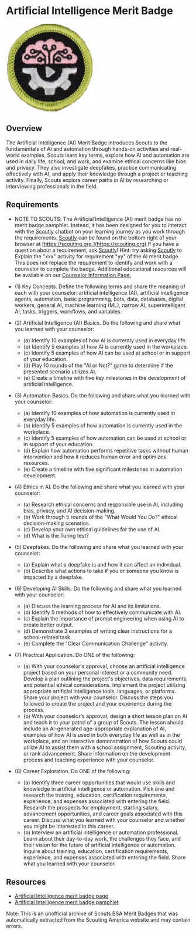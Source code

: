 

# Artificial Intelligence Merit Badge

![Artificial Intelligence Merit Badge](images/artificial-intelligence-merit-badge.jpg)

## Overview



The Artificial Intelligence (AI) Merit Badge introduces Scouts to the fundamentals of AI and automation through hands-on activities and real-world examples. Scouts learn key terms, explore how AI and automation are used in daily life, school, and work, and examine ethical concerns like bias and privacy. They also investigate deepfakes, practice communicating effectively with AI, and apply their knowledge through a project or teaching activity. Finally, Scouts explore career paths in AI by researching or interviewing professionals in the field.

## Requirements

* NOTE TO SCOUTS:  The Artificial Intelligence (AI) merit badge has no merit badge pamphlet. Instead, it has been designed for you to interact with the [Scoutly](https://blog.scoutingmagazine.org/2025/08/21/everything-you-need-to-know-about-scoutly-scouting-americas-new-ai-tool/) chatbot on your learning journey as you work through the requirements.  [Scoutly](https://blog.scoutingmagazine.org/2025/08/21/everything-you-need-to-know-about-scoutly-scouting-americas-new-ai-tool/) can be found on the bottom right of your browser at [https://scouting.org.](https://scouting.org)  If you have a question about a requirement, ask [Scoutly](https://blog.scoutingmagazine.org/2025/08/21/everything-you-need-to-know-about-scoutly-scouting-americas-new-ai-tool/)!  Hint: try asking [Scoutly](https://blog.scoutingmagazine.org/2025/08/21/everything-you-need-to-know-about-scoutly-scouting-americas-new-ai-tool/) to Explain the  "xxx" activity for requirement "yy" of the AI merit badge.  This does not replace the requirement to identify and work with a counselor to complete the badge. Additional educational resources will be available on our [Counselor Information Page.](https://www.scouting.org/skills/merit-badges/counselor-information/)
* (1) Key Concepts.  Define the following terms and share the meaning of each with your counselor: artificial intelligence (AI), artificial intelligence agents, automation, basic programming, bots, data, databases, digital workers, general AI, machine learning (ML), narrow AI, superintelligent AI, tasks, triggers, workflows, and variables.
* (2) Artificial Intelligence (AI) Basics.  Do the following and share what you learned with your counselor:
    * (a) Identify 10 examples of how AI is currently used in everyday life.
    * (b) Identify 5 examples of how AI is currently used in the workplace.
    * (c) Identify 5 examples of how AI can be used at school or in support of your education.
    * (d) Play 10 rounds of the "AI or Not?" game to determine if the presented scenario utilizes AI.
    * (e) Create a timeline with five key milestones in the development of artificial intelligence.


* (3) Automation Basics. Do the following and share what you learned with your counselor:
    * (a) Identify 10 examples of how automation is currently used in everyday life.
    * (b) Identify 5 examples of how automation is currently used in the workplace.
    * (c) Identify 5 examples of how automation can be used at school or in support of your education.
    * (d) Explain how automation performs repetitive tasks without human intervention and how it reduces human error and optimizes resources.
    * (e) Create a timeline with five significant milestones in automation development.


* (4) Ethics in AI.  Do the following and share what you learned with your counselor:
    * (a) Research ethical concerns and responsible use in AI, including bias, privacy, and AI decision-making.
    * (b) Work through 5 rounds of the "What Would You Do?" ethical decision-making scenarios.
    * (c) Develop your own ethical guidelines for the use of AI.
    * (d) What is the Turing test?


* (5) Deepfakes. Do the following and share what you learned with your counselor:
    * (a) Explain what a deepfake is and how it can affect an individual.
    * (b) Describe what actions to take if you or someone you know is impacted by a deepfake.


* (6) Developing AI Skills. Do the following and share what you learned with your counselor:
    * (a) Discuss the learning process for AI and its limitations.
    * (b) Identify 5 methods of how to effectively communicate with AI.
    * (c) Explain the importance of prompt engineering when using AI to create better output.
    * (d) Demonstrate 3 examples of writing clear instructions for a school-related task.
    * (e) Complete the "Clear Communication Challenge" activity.


* (7) Practical Application.  Do ONE of the following:
    * (a) With your counselor's approval, choose an artificial intelligence project based on your personal interest or a community need. Develop a plan outlining the project's objectives, data requirements, and potential ethical considerations. Implement the project utilizing appropriate artificial intelligence tools, languages, or platforms. Share your project with your counselor. Discuss the steps you followed to create the project and your experience during the process.
    * (b) With your counselor's approval, design a short lesson plan on AI and teach it to your patrol of a group of Scouts. The lesson should include an AI-generated age-appropriate explanation of AI, examples of how AI is used in both everyday life as well as in the workplace, and an interactive demonstration of how Scouts could utilize AI to assist them with a school assignment, Scouting activity, or rank advancement. Share information on the development process and teaching experience with your counselor.


* (8) Career Exploration.  Do ONE of the following:
    * (a) Identify three career opportunities that would use skills and knowledge in artificial intelligence or automation. Pick one and research the training, education, certification requirements, experience, and expenses associated with entering the field. Research the prospects for employment, starting salary, advancement opportunities, and career goals associated with this career. Discuss what you learned with your counselor and whether you might be interested in this career.
    * (b) Interview an artificial intelligence or automation professional. Learn about their day-to-day work, the challenges they face, and their vision for the future of artificial intelligence or automation. Inquire about training, education, certification requirements, experience, and expenses associated with entering the field. Share what you learned with your counselor.




## Resources

- [Artificial Intelligence merit badge page](https://www.scouting.org/merit-badges/artificial-intelligence/)
- [Artificial Intelligence merit badge pamphlet](None)

Note: This is an unofficial archive of Scouts BSA Merit Badges that was automatically extracted from the Scouting America website and may contain errors.